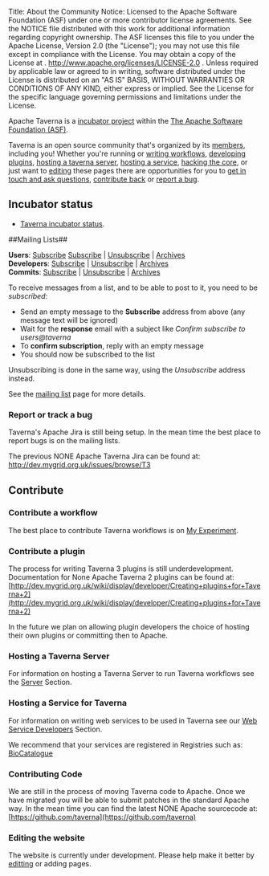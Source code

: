 Title:     About the Community
Notice:    Licensed to the Apache Software Foundation (ASF) under one
           or more contributor license agreements.  See the NOTICE file
           distributed with this work for additional information
           regarding copyright ownership.  The ASF licenses this file
           to you under the Apache License, Version 2.0 (the
           "License"); you may not use this file except in compliance
           with the License.  You may obtain a copy of the License at
           .
             http://www.apache.org/licenses/LICENSE-2.0
           .
           Unless required by applicable law or agreed to in writing,
           software distributed under the License is distributed on an
           "AS IS" BASIS, WITHOUT WARRANTIES OR CONDITIONS OF ANY
           KIND, either express or implied.  See the License for the
           specific language governing permissions and limitations
           under the License.

Apache Taverna is a [incubator project](http://incubator.apache.org/) within the 
[The Apache Software Foundation (ASF)](http://www.apache.org/).

Taverna is an open source community that's organized by its 
   [members](http://people.apache.org/committers-by-project.html#taverna), including you! 
Whether you're running or [writing workflows](#contribute-workflow), [developing plugins](#contribute-plugin), 
   [hosting a taverna server](#contribute-server), [hosting a service](#contribute-host),
  [hacking the core](#contribute-code), or just want to [editing](#contribute-edit) these pages 
there are opportunities for you to [get in touch and ask questions](#contact), 
   [contribute back](#contribute) or [report a bug](#reportbugs). 

## Incubator status

* [Taverna incubator status](http://incubator.apache.org/projects/taverna.html).

<a name="mailinglists"></a>
##Mailing Lists##


   
**Users**: 
   <a class="btn btn-lg btn-primary" href="mailto:users-subscribe@taverna.incubator.apache.org" role="button">Subscribe</a> 
   [Subscribe](mailto:users-subscribe@taverna.incubator.apache.org) 
 | [Unsubscribe](mailto:users-unsubscribe@taverna.incubator.apache.org)
 | [Archives](http://apache-taverna-users.markmail.org/search/?q=)   
**Developers**: 
   [Subscribe](mailto:dev-subscribe@taverna.incubator.apache.org)
 | [Unsubscribe](mailto:dev-unsubscribe@taverna.incubator.apache.org)
 | [Archives](http://apache-taverna-dev.markmail.org/search/?q=)   
**Commits**:
   [Subscribe](mailto:commits-subscribe@taverna.incubator.apache.org)
 | [Unsubscribe](mailto:commits-unsubscribe@taverna.incubator.apache.org)
 | [Archives](http://www.mail-archive.com/commits@taverna.incubator.apache.org/)   

To receive messages from a list, and to be able to post to it, you need to be *subscribed*:

 - Send an empty message to the **Subscribe** address from above (any message text will be ignored)
 - Wait for the **response** email with a subject like *Confirm subscribe to users@taverna*
 - To **confirm subscription**, reply with an empty message
 - You should now be subscribed to the list

Unsubscribing is done in the same way, using the *Unsubscribe* address instead.

See the [mailing list](/community/contact) page for more details.

 
<a name="reportbugs"></a>
### Report or track a bug

Taverna's Apache Jira is still being setup.
In the mean time the best place to report bugs is on the mailing lists.

The previous NONE Apache Taverna Jira can be found at:
<http://dev.mygrid.org.uk/issues/browse/T3>
  
<a name="contribute"></a>
## Contribute

<a name="contribute-workflow"></a>
### Contribute a workflow

The best place to contribute Taverna workflows is on 
   [My Experiment](http://www.myexperiment.org). 

<a name="contribute-plugin"></a>
### Contribute a plugin ###
The process for writing Taverna 3 plugins is still underdevelopment.
Documentation for None Apache Taverna 2 plugins can be found at: 
[http://dev.mygrid.org.uk/wiki/display/developer/Creating+plugins+for+Taverna+2](http://dev.mygrid.org.uk/wiki/display/developer/Creating+plugins+for+Taverna+2)

In the future we plan on allowing plugin developers the choice of hosting their own plugins or committing then to Apache.

<a name="contribute-server"></a>
### Hosting a Taverna Server  
For information on hosting a Taverna Server to run Taverna workflows see the 
[Server](/documentation/server) Section.

<a name="contribute-host"></a>
### Hosting a Service for Taverna
For information on writing web services to be used in Taverna see our 
   [Web Service Developers](/documentation/web-service-developers) Section.

We recommend that your services are registered in Registries such as:
   [BioCatalogue](http://www.biocatalogue.org)

<a name="contribute-code"></a>
### Contributing Code

We are still in the process of moving Taverna code to Apache.
Once we have migrated you will be able to submit patches in the standard Apache way.
In the mean time you can find the latest NONE Apache sourcecode at:
[https://github.com/taverna](https://github.com/taverna)

<a name="contribute-edit"></a>
### Editing the website
The website is currently under development.
Please help make it better by [editting](/community/edit) or adding pages.

